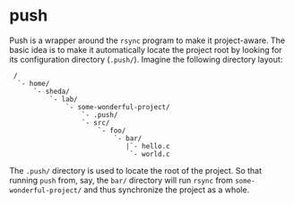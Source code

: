 push
====

Push is a wrapper around the `rsync` program to make it project-aware. The basic
idea is to make it automatically locate the project root by looking for its
configuration directory (`.push/`). Imagine the following directory layout:

     /
      `- home/
          `- sheda/
              `- lab/
                  `- some-wonderful-project/
                      `- .push/
                      `- src/
                          `- foo/
                              `- bar/
                                 |`- hello.c
                                  `- world.c

The `.push/` directory is used to locate the root of the project. So that
running `push` from, say, the `bar/` directory will run `rsync` from
`some-wonderful-project/` and thus synchronize the project as a whole.
